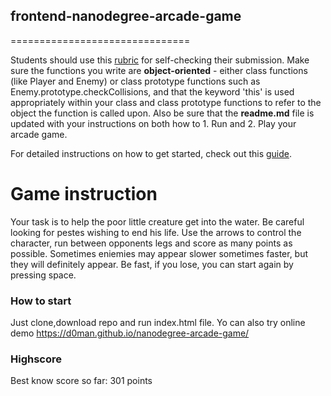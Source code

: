## frontend-nanodegree-arcade-game
===============================

Students should use this [rubric](https://review.udacity.com/#!/projects/2696458597/rubric) for self-checking their submission. Make sure the functions you write are **object-oriented** - either class functions (like Player and Enemy) or class prototype functions such as Enemy.prototype.checkCollisions, and that the keyword 'this' is used appropriately within your class and class prototype functions to refer to the object the function is called upon. Also be sure that the **readme.md** file is updated with your instructions on both how to 1. Run and 2. Play your arcade game.

For detailed instructions on how to get started, check out this [guide](https://docs.google.com/document/d/1v01aScPjSWCCWQLIpFqvg3-vXLH2e8_SZQKC8jNO0Dc/pub?embedded=true).

# Game instruction

Your task is to help the poor little creature get into the water. Be careful looking for pestes wishing to end his life. Use the arrows to control the character, run between opponents legs and score as many points as possible. Sometimes eniemies may appear slower sometimes faster, but they will definitely appear. Be fast, if you lose, you can start again by pressing space.

### How to start
Just clone,download repo and run index.html file. Yo can also try online demo https://d0man.github.io/nanodegree-arcade-game/

### Highscore
Best know score so far: 301 points